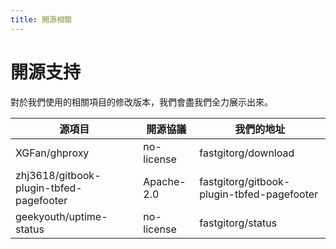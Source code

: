 ```yaml
---
title: 開源相關
---
```


# 開源支持

對於我們使用的相關項目的修改版本，我們會盡我們全力展示出來。

| 源項目 | 開源協議 | 我們的地址 |
| ------ | ------- | ---------- |
| XGFan/ghproxy | no-license | fastgitorg/download |
| zhj3618/gitbook-plugin-tbfed-pagefooter | Apache-2.0 | fastgitorg/gitbook-plugin-tbfed-pagefooter |
| geekyouth/uptime-status | no-license | fastgitorg/status |
